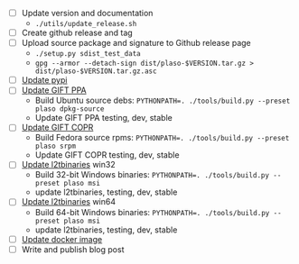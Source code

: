 - [ ] Update version and documentation
  - `./utils/update_release.sh`
- [ ] Create github release and tag
- [ ] Upload source package and signature to Github release page
  - `./setup.py sdist_test_data`
  - `gpg --armor --detach-sign dist/plaso-$VERSION.tar.gz > dist/plaso-$VERSION.tar.gz.asc`
- [ ] [Update pypi](https://github.com/log2timeline/l2tdocs/blob/master/process/PyPI.md)
- [ ] [Update GIFT PPA](https://github.com/log2timeline/l2tdocs/blob/master/process/GIFT%20PPA.md)
  - Build Ubuntu source debs: `PYTHONPATH=. ./tools/build.py --preset plaso dpkg-source`
  - Update GIFT PPA testing, dev, stable
- [ ] [Update GIFT COPR](https://github.com/log2timeline/l2tdocs/blob/master/process/GIFT%20COPR.md)
  - Build Fedora source rpms: `PYTHONPATH=. ./tools/build.py --preset plaso srpm`
  - Update GIFT COPR testing, dev, stable
- [ ] [Update l2tbinaries](https://github.com/log2timeline/l2tdocs/blob/master/process/l2tbinaries.md) win32
  - Build 32-bit Windows binaries: `PYTHONPATH=. ./tools/build.py --preset plaso msi`
  - update l2tbinaries, testing, dev, stable
- [ ] [Update l2tbinaries](https://github.com/log2timeline/l2tdocs/blob/master/process/l2tbinaries.md) win64
  - Build 64-bit Windows binaries: `PYTHONPATH=. ./tools/build.py --preset plaso msi`
  - update l2tbinaries, testing, dev, stable
- [ ] [Update docker image](https://github.com/log2timeline/l2tdocs/blob/master/process/Maintainers%20guide.md#updating-the-plasos-image-on-dockers-hub-to-the-latest-version-in-ppa)
- [ ] Write and publish blog post
